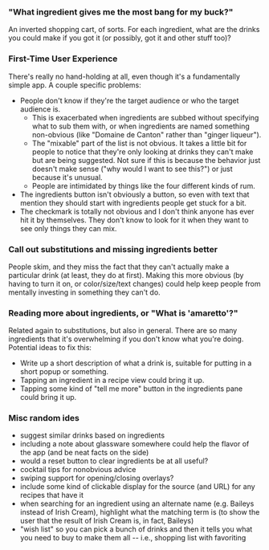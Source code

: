 ### "What ingredient gives me the most bang for my buck?"

An inverted shopping cart, of sorts. For each ingredient, what are the drinks you could make if you got it (or possibly, got it and other stuff too)?

### First-Time User Experience

There's really no hand-holding at all, even though it's a fundamentally simple app. A couple specific problems:

- People don't know if they're the target audience or who the target audience is.
  - This is exacerbated when ingredients are subbed without specifying what to sub them with, or when ingredients are named something non-obvious (like "Domaine de Canton" rather than "ginger liqueur").
  - The "mixable" part of the list is not obvious. It takes a little bit for people to notice that they're only looking at drinks they can't make but are being suggested. Not sure if this is because the behavior just doesn't make sense ("why would I want to see this?") or just because it's unusual.
  - People are intimidated by things like the four different kinds of rum.
- The ingredients button isn't obviously a button, so even with text that mention they should start with ingredients people get stuck for a bit.
- The checkmark is totally not obvious and I don't think anyone has ever hit it by themselves. They don't know to look for it when they want to see only things they can mix.

### Call out substitutions and missing ingredients better

People skim, and they miss the fact that they can't actually make a particular drink (at least, they do at first). Making this more obvious (by having to turn it on, or color/size/text changes) could help keep people from mentally investing in something they can't do.

### Reading more about ingredients, or "What is 'amaretto'?"

Related again to substitutions, but also in general. There are so many ingredients that it's overwhelming if you don't know what you're doing. Potential ideas to fix this:

- Write up a short description of what a drink is, suitable for putting in a short popup or something.
- Tapping an ingredient in a recipe view could bring it up.
- Tapping some kind of "tell me more" button in the ingredients pane could bring it up.

### Misc random ides

- suggest similar drinks based on ingredients
- including a note about glassware somewhere could help the flavor of the app (and be neat facts on the side)
- would a reset button to clear ingredients be at all useful?
- cocktail tips for nonobvious advice
- swiping support for opening/closing overlays?
- include some kind of clickable display for the source (and URL) for any recipes that have it
- when searching for an ingredient using an alternate name (e.g. Baileys instead of Irish Cream), highlight what the matching term is (to show the user that the result of Irish Cream is, in fact, Baileys)
- "wish list" so you can pick a bunch of drinks and then it tells you what you need to buy to make them all -- i.e., shopping list with favoriting
